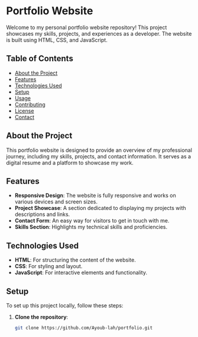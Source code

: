 # Portfolio Website

Welcome to my personal portfolio website repository! This project showcases my skills, projects, and experiences as a developer. The website is built using HTML, CSS, and JavaScript.

## Table of Contents

- [About the Project](#about-the-project)
- [Features](#features)
- [Technologies Used](#technologies-used)
- [Setup](#setup)
- [Usage](#usage)
- [Contributing](#contributing)
- [License](#license)
- [Contact](#contact)

## About the Project

This portfolio website is designed to provide an overview of my professional journey, including my skills, projects, and contact information. It serves as a digital resume and a platform to showcase my work.

## Features

- **Responsive Design**: The website is fully responsive and works on various devices and screen sizes.
- **Project Showcase**: A section dedicated to displaying my projects with descriptions and links.
- **Contact Form**: An easy way for visitors to get in touch with me.
- **Skills Section**: Highlights my technical skills and proficiencies.

## Technologies Used

- **HTML**: For structuring the content of the website.
- **CSS**: For styling and layout.
- **JavaScript**: For interactive elements and functionality.

## Setup

To set up this project locally, follow these steps:

1. **Clone the repository**:
   ```bash
   git clone https://github.com/Ayoub-lah/portfolio.git
